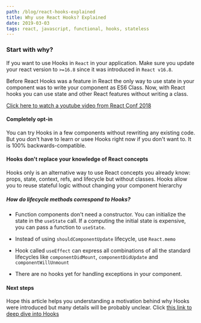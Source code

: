 ```yaml
---
path: /blog/react-hooks-explained
title: Why use React Hooks? Explained
date: 2019-03-03
tags: react, javascript, functional, hooks, stateless
---
```


### Start with why?

If you want to use Hooks in `React` in your application. Make sure you update your react version to `>=16.8` since it was introduced in `React v16.8`.

Before React Hooks was a feature in React the only way to use state in your component was to write your component as ES6 Class. Now, with React hooks you can use state and other React features without writing a class.

[Click here to watch a youtube video from React Conf 2018](https://www.youtube.com/watch?v=dpw9EHDh2bM)

#### Completely opt-in

You can try Hooks in a few components without rewriting any existing code. But you don't have to learn or usee Hooks right now if you don't want to. It is 100% backwards-compatible.

#### Hooks don't replace your knowledge of React concepts

Hooks only is an alternative way to use React concepts you already know: props, state, context, refs, and lifecycle but without classes. Hooks allow you to reuse stateful logic without changing your component hierarchy

##### How do lifecycle methods correspond to Hooks?

- Function components don't need a constructor. You can initialize the state in the `useState` call. If a computing the initial state is expensive, you can pass a function to `useState`.

- Instead of using `shouldComponentUpdate` lifecycle, use `React.memo`

- Hook called `useEffect` can express all combinations of all the standard lifecycles like `componentDidMount`, `componentDidUpdate` and `componentWillUnmount`

- There are no hooks yet for handling exceptions in your component.

#### Next steps

Hope this article helps you understanding a motivation behind why Hooks were introduced but many details will be probably unclear. Click [this link to deep dive into Hooks](https://reactjs.org/docs/hooks-overview.html)
